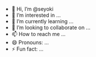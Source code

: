 - 👋 Hi, I’m @seyoki
- 👀 I’m interested in ...
- 🌱 I’m currently learning ...
- 💞️ I’m looking to collaborate on ...
- 📫 How to reach me ...
- 😄 Pronouns: ...
- ⚡ Fun fact: ...

<!---
seyoki/seyoki is a ✨ special ✨ repository because its `README.md` (this file) appears on your GitHub profile.
You can click the Preview link to take a look at your changes.
--->
